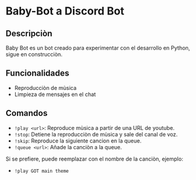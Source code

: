 # Baby-Bot a Discord Bot

## Descripciòn

Baby Bot es un bot creado para experimentar con el desarrollo en Python, sigue en construcciòn.

## Funcionalidades

- Reproducciòn de mùsica
- Limpieza de mensajes en el chat

## Comandos

- `!play <url>`: Reproduce mùsica a partir de una URL de youtube.
- `!stop`: Detiene la reproducciòn de mùsica y sale del canal de voz.
- `!skip`: Reproduce la siguiente cancion en la queue.
- `!queue <url>`: Añade la canciòn a la queue. 

Si se prefiere, puede reemplazar <url> con el nombre de la canciòn, ejemplo: 

- `!play GOT main theme` 


